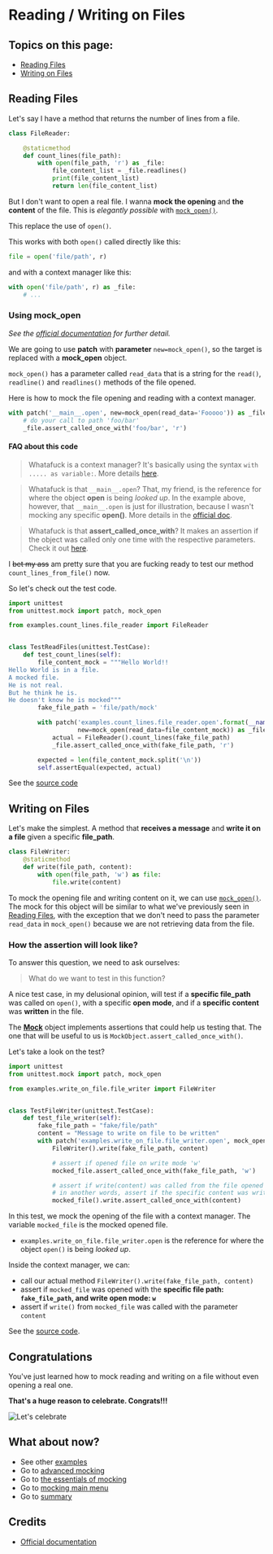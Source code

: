 # Reading / Writing on Files

## Topics on this page:
* [Reading Files][reading-files]
* [Writing on Files][writing-on-files]

## Reading Files

Let's say I have a method that returns the number of lines from a file.


```` python
class FileReader:

    @staticmethod
    def count_lines(file_path):
        with open(file_path, 'r') as _file:
            file_content_list = _file.readlines()
            print(file_content_list)
            return len(file_content_list)

````

But I don't want to open a real file. I wanna **mock the opening** and **the content** of the file.
This is *elegantly possible* with [`mock_open()`][official-documentation-mock-open].

This replace the use of `open()`.

This works with both `open()` called directly like this:
```` python
file = open('file/path', r)
````

and with a context manager like this:
```` python
with open('file/path', r) as _file:
    # ...
````

### Using mock_open
*See the [official documentation][official-documentation-mock-open] for further detail.*

We are going to use **patch** with **parameter** `new=mock_open()`, so the target is replaced with a **mock_open** object.

`mock_open()` has a parameter called `read_data` that is a string for the `read()`, `readline()` and `readlines()` methods of the file opened.

Here is how to mock the file opening and reading with a context manager.

```` python
with patch('__main__.open', new=mock_open(read_data='Fooooo')) as _file:
    # do your call to path 'foo/bar'
    _file.assert_called_once_with('foo/bar', 'r')
````

#### FAQ about this code

> Whatafuck is a context manager?
> It's basically using the syntax `with ..... as variable:`.
> More details [here][python-context-manager].

> Whatafuck is that `__main__.open`?
> That, my friend, is the reference for where the object **open** is being *looked up*. In the example above, however, that `__main__.open` is just for illustration, because I wasn't mocking any specific **open()**.
> More details in the [official doc][official-documentation-where-to-patch].

> Whatafuck is that **assert_called_once_with**?
> It makes an assertion if the object was called only one time with the respective parameters.
> Check it out [here][assert_called].

I ~~bet my ass~~ am pretty sure that you are fucking ready to test our method `count_lines_from_file()` now.

So let's check out the test code.

```` python
import unittest
from unittest.mock import patch, mock_open

from examples.count_lines.file_reader import FileReader


class TestReadFiles(unittest.TestCase):
    def test_count_lines(self):
        file_content_mock = """Hello World!!
Hello World is in a file.
A mocked file.
He is not real.
But he think he is.
He doesn't know he is mocked"""
        fake_file_path = 'file/path/mock'

        with patch('examples.count_lines.file_reader.open'.format(__name__),
                   new=mock_open(read_data=file_content_mock)) as _file:
            actual = FileReader().count_lines(fake_file_path)
            _file.assert_called_once_with(fake_file_path, 'r')

        expected = len(file_content_mock.split('\n'))
        self.assertEqual(expected, actual)
````

See the [source code][count-lines-source-code]

## Writing on Files

Let's make the simplest. A method that **receives a message** and **write it on a file** given a specific **file_path**.

```` python
class FileWriter:
    @staticmethod
    def write(file_path, content):
        with open(file_path, 'w') as file:
            file.write(content)
````

To mock the opening file and writing content on it, we can use [`mock_open()`][official-documentation-mock-open].
The mock for this object will be similar to what we've previously seen in [Reading Files][reading-files], with the exception that we don't need to pass the parameter `read_data` in `mock_open()` because we are not retrieving data from the file.

### How the assertion will look like?
To answer this question, we need to ask ourselves:
> What do we want to test in this function?

A nice test case, in my delusional opinion, will test if a **specific file_path** was called on `open()`, with a specific **open mode**, and if a **specific content** was **written** in the file.

The [**Mock**][official-documentation-mock-object] object implements assertions that could help us testing that.
The one that will be useful to us is `MockObject.assert_called_once_with()`.

Let's take a look on the test?

```` python
import unittest
from unittest.mock import patch, mock_open

from examples.write_on_file.file_writer import FileWriter


class TestFileWriter(unittest.TestCase):
    def test_file_writer(self):
        fake_file_path = "fake/file/path"
        content = "Message to write on file to be written"
        with patch('examples.write_on_file.file_writer.open', mock_open()) as mocked_file:
            FileWriter().write(fake_file_path, content)

            # assert if opened file on write mode 'w'
            mocked_file.assert_called_once_with(fake_file_path, 'w')

            # assert if write(content) was called from the file opened
            # in another words, assert if the specific content was written in file
            mocked_file().write.assert_called_once_with(content)

````

In this test, we mock the opening of the file with a context manager.
The variable `mocked_file` is the mocked opened file.

* `examples.write_on_file.file_writer.open`  is the reference for where the object `open()` is being *looked up*.

Inside the context manager, we can:

* call our actual method `FileWriter().write(fake_file_path, content)`
* assert if `mocked_file` was opened with the **specific file path: `fake_file_path`, and write open mode: `w`**
* assert if `write()` from `mocked_file` was called with the parameter `content`

See the [source code][write-on-file-source-code].

## Congratulations

You've just learned how to mock reading and writing on a file without even opening a real one.

**That's a huge reason to celebrate. Congrats!!!**

![Let's celebrate](https://media.giphy.com/media/e4rNcOFD7YPlK/giphy.gif)

## What about now?
* See other [examples][examples]
* Go to [advanced mocking][advanced]
* Go to [the essentials of mocking][essentials]
* Go to [mocking main menu][mocking-main-menu]
* Go to [summary][summary]

## Credits
* [Official documentation][official-documentation]

[official-documentation]: https://docs.python.org/3/library/unittest.mock.html
[official-documentation-mock-open]: https://docs.python.org/3/library/unittest.mock.html#mock-open
[official-documentation-where-to-patch]: https://docs.python.org/3/library/unittest.mock.html#where-to-patch
[official-documentation-mock-object]: https://docs.python.org/3/library/unittest.mock.html#unittest.mock.Mock

[python-context-manager]: https://jeffknupp.com/blog/2016/03/07/python-with-context-managers/

[count-lines-source-code]: https://github.com/otrabalhador/python-testing-by-examples/tree/master/examples/count_lines_from_file
[write-on-file-source-code]: https://github.com/otrabalhador/python-testing-by-examples/tree/master/examples/write_on_file

[assert_called]: https://http.cat/204

[reading-files]: #reading-files
[writing-on-files]: #writing-on-files

[wait]: https://media.giphy.com/media/xT9KVmZwJl7fnigeAg/giphy.gif

[advanced]: ../advanced
[examples]: ../examples
[essentials]: ../essentials
[mocking-main-menu]: ../
[summary]: ../../
